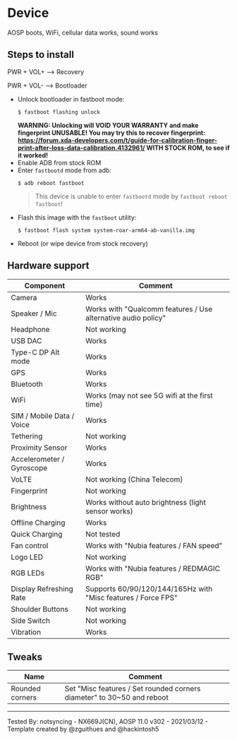 # Device

AOSP boots, WiFi, cellular data works, sound works

## Steps to install

PWR + VOL+ --> Recovery

PWR + VOL- --> Bootloader

* Unlock bootloader in fastboot mode:
    ```
    $ fastboot flashing unlock
    ```
    **WARNING: Unlocking will VOID YOUR WARRANTY and make fingerprint UNUSABLE! You may try this to recover fingerprint: https://forum.xda-developers.com/t/guide-for-calibration-finger-print-after-loss-data-calibration.4132961/ WITH STOCK ROM, to see if it worked!**
* Enable ADB from stock ROM
* Enter `fastbootd` mode from adb:
    ```
    $ adb reboot fastboot
    ```
    > This device is unable to enter `fastbootd` mode by `fastboot reboot fastboot`!
* Flash this image with the `fastboot` utility:
    ```
    $ fastboot flash system system-roar-arm64-ab-vanilla.img
    ```
* Reboot (or wipe device from stock recovery)

## Hardware support

| Component                 |      Comment                                              |
|---------------------------|-----------------------------------------------------------|
| Camera                    | Works                                                     |
| Speaker / Mic             | Works with "Qualcomm features / Use alternative audio policy"                                |
| Headphone                 | Not working |
| USB DAC                   | Works |
| Type-C DP Alt mode        | Works |
| GPS                       | Works |
| Bluetooth                 | Works                                                     |
| WiFi                      | Works (may not see 5G wifi at the first time)                                            |
| SIM / Mobile Data / Voice | Works                                                    |
| Tethering                 | Not working |
| Proximity Sensor          | Works |
| Accelerometer / Gyroscope | Works |
| VoLTE                     | Not working (China Telecom)                                                    |
| Fingerprint               | Not working                                                    |
| Brightness                | Works without auto brightness (light sensor works) |
| Offline Charging          | Works                                                    |
| Quick Charging            | Not tested |
| Fan control               | Works with "Nubia features / FAN speed"                                                    |
| Logo LED                  | Not working |
| RGB LEDs                  | Works with "Nubia features / REDMAGIC RGB" |
| Display Refreshing Rate   | Supports 60/90/120/144/165Hz with "Misc features / Force FPS" |
| Shoulder Buttons          | Not working |
| Side Switch               | Not working |
| Vibration                 | Works |

## Tweaks

| Name | Comment |
|------|---------|
|Rounded corners|Set "Misc features / Set rounded corners diameter" to 30~50 and reboot|
---

Tested By: notsyncing - NX669J(CN), AOSP 11.0 v302 - 2021/03/12 - Template created by @zguithues and @hackintosh5

